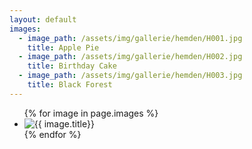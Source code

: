 ```yaml
---
layout: default
images:
  - image_path: /assets/img/gallerie/hemden/H001.jpg
    title: Apple Pie
  - image_path: /assets/img/gallerie/hemden/H002.jpg
    title: Birthday Cake
  - image_path: /assets/img/gallerie/hemden/H003.jpg
    title: Black Forest
---
```


<ul class="photo-gallery">
  {% for image in page.images %}
    <li><img src="{{ image.image_path }}" alt="{{ image.title}}"/></li>
  {% endfor %}
</ul>